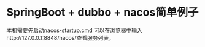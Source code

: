 # SpringBoot + dubbo + nacos简单例子
本机需要先启动[nacos-startup.cmd](https://github.com/alibaba/nacos/releases/tag/1.1.0)
可以在浏览器中输入http://127.0.0.1:8848/nacos/查看服务列表。